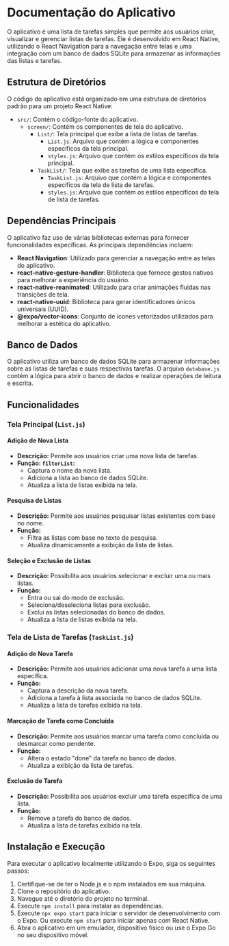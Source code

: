 # Documentação do Aplicativo

O aplicativo é uma lista de tarefas simples que permite aos usuários criar, visualizar e gerenciar listas de tarefas. Ele é desenvolvido em React Native, utilizando o React Navigation para a navegação entre telas e uma integração com um banco de dados SQLite para armazenar as informações das listas e tarefas.

## Estrutura de Diretórios

O código do aplicativo está organizado em uma estrutura de diretórios padrão para um projeto React Native:

- `src/`: Contém o código-fonte do aplicativo.
  - `screen/`: Contém os componentes de tela do aplicativo.
    - `List/`: Tela principal que exibe a lista de listas de tarefas.
      - `List.js`: Arquivo que contém a lógica e componentes específicos da tela principal.
      - `styles.js`: Arquivo que contém os estilos específicos da tela principal.
    - `TaskList/`: Tela que exibe as tarefas de uma lista específica.
      - `TaskList.js`: Arquivo que contém a lógica e componentes específicos da tela de lista de tarefas.
      - `styles.js`: Arquivo que contém os estilos específicos da tela de lista de tarefas.

## Dependências Principais

O aplicativo faz uso de várias bibliotecas externas para fornecer funcionalidades específicas. As principais dependências incluem:

- **React Navigation**: Utilizado para gerenciar a navegação entre as telas do aplicativo.
- **react-native-gesture-handler**: Biblioteca que fornece gestos nativos para melhorar a experiência do usuário.
- **react-native-reanimated**: Utilizado para criar animações fluidas nas transições de tela.
- **react-native-uuid**: Biblioteca para gerar identificadores únicos universais (UUID).
- **@expo/vector-icons**: Conjunto de ícones vetorizados utilizados para melhorar a estética do aplicativo.

## Banco de Dados

O aplicativo utiliza um banco de dados SQLite para armazenar informações sobre as listas de tarefas e suas respectivas tarefas. O arquivo `database.js` contém a lógica para abrir o banco de dados e realizar operações de leitura e escrita.

## Funcionalidades

### Tela Principal (`List.js`)

#### Adição de Nova Lista
- **Descrição:** Permite aos usuários criar uma nova lista de tarefas.
- **Função: `filterList`:**
  - Captura o nome da nova lista.
  - Adiciona a lista ao banco de dados SQLite.
  - Atualiza a lista de listas exibida na tela.

#### Pesquisa de Listas
- **Descrição:** Permite aos usuários pesquisar listas existentes com base no nome.
- **Função:**
  - Filtra as listas com base no texto de pesquisa.
  - Atualiza dinamicamente a exibição da lista de listas.

#### Seleção e Exclusão de Listas
- **Descrição:** Possibilita aos usuários selecionar e excluir uma ou mais listas.
- **Função:**
  - Entra ou sai do modo de exclusão.
  - Seleciona/deseleciona listas para exclusão.
  - Exclui as listas selecionadas do banco de dados.
  - Atualiza a lista de listas exibida na tela.

### Tela de Lista de Tarefas (`TaskList.js`)

#### Adição de Nova Tarefa
- **Descrição:** Permite aos usuários adicionar uma nova tarefa a uma lista específica.
- **Função:**
  - Captura a descrição da nova tarefa.
  - Adiciona a tarefa à lista associada no banco de dados SQLite.
  - Atualiza a lista de tarefas exibida na tela.

#### Marcação de Tarefa como Concluída
- **Descrição:** Permite aos usuários marcar uma tarefa como concluída ou desmarcar como pendente.
- **Função:**
  - Altera o estado "done" da tarefa no banco de dados.
  - Atualiza a exibição da lista de tarefas.

#### Exclusão de Tarefa
- **Descrição:** Possibilita aos usuários excluir uma tarefa específica de uma lista.
- **Função:**
  - Remove a tarefa do banco de dados.
  - Atualiza a lista de tarefas exibida na tela.

## Instalação e Execução

Para executar o aplicativo localmente utilizando o Expo, siga os seguintes passos:

1. Certifique-se de ter o Node.js e o npm instalados em sua máquina.
2. Clone o repositório do aplicativo.
3. Navegue até o diretório do projeto no terminal.
4. Execute `npm install` para instalar as dependências.
5. Execute `npx expo start` para iniciar o servidor de desenvolvimento com o Expo. Ou execute `npm start` para iniciar apenas com React Native.
6. Abra o aplicativo em um emulador, dispositivo físico ou use o Expo Go no seu dispositivo móvel.
